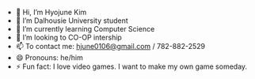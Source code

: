 - 👋 Hi, I’m Hyojune Kim
- 👀 I’m Dalhousie University student
- 🌱 I’m currently learning Computer Science
- 💞️ I’m looking to CO-OP intership
- 📫 To contact me: hjune0106@gmail.com / 782-882-2529
- 😄 Pronouns: he/him
- ⚡ Fun fact: I love video games. I want to make my own game someday.

<!---
Hyojune-Kim/Hyojune-Kim is a ✨ special ✨ repository because its `README.md` (this file) appears on your GitHub profile.
You can click the Preview link to take a look at your changes.
--->
